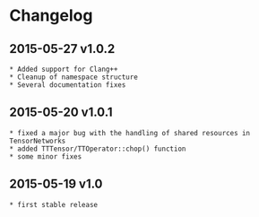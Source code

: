 # Changelog

## 2015-05-27 v1.0.2
	* Added support for Clang++
	* Cleanup of namespace structure
	* Several documentation fixes

## 2015-05-20 v1.0.1
	* fixed a major bug with the handling of shared resources in TensorNetworks
	* added TTTensor/TTOperator::chop() function
	* some minor fixes

## 2015-05-19 v1.0
	* first stable release
